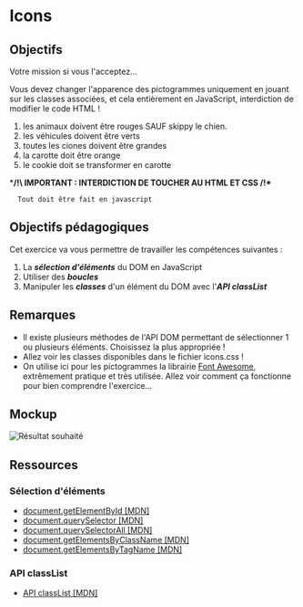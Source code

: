 # Icons

## Objectifs

Votre mission si vous l'acceptez...

Vous devez changer l'apparence des pictogrammes uniquement en jouant sur les classes associées, et cela entièrement en JavaScript, interdiction de modifier le code HTML !

1. les animaux doivent être rouges SAUF skippy le chien.
2. les véhicules doivent être verts
3. toutes les ciones doivent être grandes
4. la carotte doit être orange
5. le cookie doit se transformer en carotte

***/!\ IMPORTANT : INTERDICTION DE TOUCHER AU HTML ET CSS /!\***
      
      Tout doit être fait en javascript

## Objectifs pédagogiques

Cet exercice va vous permettre de travailler les compétences suivantes :

1. La ***sélection d'éléments*** du DOM en JavaScript
2. Utiliser des ***boucles***
3. Manipuler les ***classes*** d'un élément du DOM avec l'***API classList***

## Remarques

- Il existe plusieurs méthodes de l'API DOM permettant de sélectionner 1 ou plusieurs éléments. Choisissez la plus appropriée !
- Allez voir les classes disponibles dans le fichier icons.css !
- On utilise ici pour les pictogrammes la librairie [Font Awesome](https://fontawesome.com/), extrêmement pratique et très utilisée. Allez voir comment ça fonctionne pour bien comprendre l'exercice... 

## Mockup

![Résultat souhaité](.resources/img/capture.png)

## Ressources

### Sélection d'éléments

* [document.getElementById [MDN]](https://developer.mozilla.org/fr/docs/Web/API/Document/getElementById)
* [document.querySelector [MDN]](https://developer.mozilla.org/fr/docs/Web/API/Document/querySelector)
* [document.querySelectorAll [MDN]](https://developer.mozilla.org/fr/docs/Web/API/Document/querySelectorAll)
* [document.getElementsByClassName [MDN]](https://developer.mozilla.org/fr/docs/Web/API/Document/getElementsByClassName)
* [document.getElementsByTagName [MDN]](https://developer.mozilla.org/fr/docs/Web/API/Document/getElementsByTagName) 

### API classList
* [API classList [MDN]](https://developer.mozilla.org/fr/docs/Web/API/Element/classList)